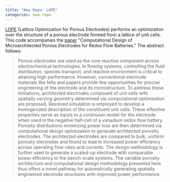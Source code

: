 ```yaml
---
title: "New Repo: LOPE"
categories: new-repo
---
```


[LOPE](https://github.com/LLNL/LOPE) (Lattice Optimization for Porous Electrodes) performs an optimization over the structure of a porous electrode formed from a lattice of unit cells. This code accompanies the [paper](https://www.sciencedirect.com/science/article/pii/S0378775321009563) "Computational Design of Microarchitected Porous Electrodes for Redox Flow Batteries." The abstract follows:

> Porous electrodes are used as the core reactive component across electrochemical technologies. In flowing systems, controlling the fluid distribution, species transport, and reactive environment is critical to attaining high performance. However, conventional electrode materials like felts and papers provide few opportunities for precise engineering of the electrode and its microstructure. To address these limitations, architected electrodes composed of unit cells with spatially varying geometry determined via computational optimization are proposed. Resolved simulation is employed to develop a homogenized description of the constituent unit cells. These effective properties serve as inputs to a continuum model for the electrode when used in the negative half-cell of a vanadium redox flow battery. Porosity distributions minimizing power loss are then determined via computational design optimization to generate architected porosity electrodes. The architected electrodes are compared to bulk, uniform porosity electrodes and found to lead to increased power efficiency across operating flow rates and currents. The design methodology is further used to generate a scaled-up electrode with comparable power efficiency to the bench-scale systems. The variable porosity architecture and computational design methodology presented here thus offers a novel pathway for automatically generating spatially engineered electrode structures with improved power performance.
